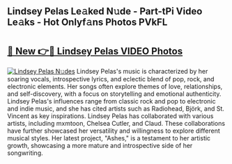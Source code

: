 ## Lindsey Pelas Le𝚊ked N𝚞de - Part-tPi Video Le𝚊ks - Hot Onlyf𝚊ns Photos PVkFL

# <h2><a href="http://ab95296.deff.icu/?id=Lindsey+Pelas">🔗 New 👉🔴 Lindsey Pelas VIDEO Photos</a></h2>

[![Lindsey Pelas N𝚞des](https://i.imgur.com/rIISA9y.gif)](http://ab95296.deff.icu/?id=Lindsey+Pelas)
Lindsey Pelas's music is characterized by her soaring vocals, introspective lyrics, and eclectic blend of pop, rock, and electronic elements. Her songs often explore themes of love, relationships, and self-discovery, with a focus on storytelling and emotional authenticity. Lindsey Pelas's influences range from classic rock and pop to electronic and indie music, and she has cited artists such as Radiohead, Björk, and St. Vincent as key inspirations. Lindsey Pelas has collaborated with various artists, including mxmtoon, Chelsea Cutler, and Claud. These collaborations have further showcased her versatility and willingness to explore different musical styles. Her latest project, "Ashes," is a testament to her artistic growth, showcasing a more mature and introspective side of her songwriting.
